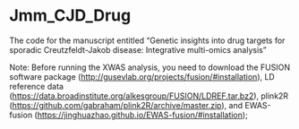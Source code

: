 # Jmm_CJD_Drug
The code for the manuscript entitled “Genetic insights into drug targets for sporadic Creutzfeldt-Jakob disease: Integrative multi-omics analysis” 

Note:
Before running the XWAS analysis, you need to download the FUSION software package (http://gusevlab.org/projects/fusion/#installation), LD reference data (https://data.broadinstitute.org/alkesgroup/FUSION/LDREF.tar.bz2), plink2R (https://github.com/gabraham/plink2R/archive/master.zip), and EWAS-fusion (https://jinghuazhao.github.io/EWAS-fusion/#installation);
